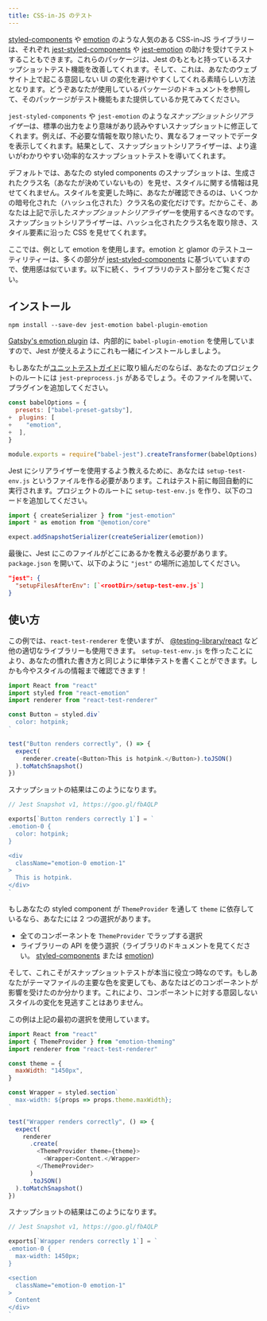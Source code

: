 ```yaml
---
title: CSS-in-JS のテスト
---
```


[styled-components](https://github.com/styled-components/styled-components) や [emotion](https://github.com/emotion-js/emotion) のような人気のある CSS-in-JS ライブラリーは、それぞれ [jest-styled-components](https://github.com/styled-components/jest-styled-components) や [jest-emotion](https://github.com/emotion-js/emotion/tree/master/packages/jest-emotion) の助けを受けてテストすることもできます。これらのパッケージは、Jest のもともと持っているスナップショットテスト機能を改善してくれます。そして、これは、あなたのウェブサイト上で起こる意図しない UI の変化を避けやすくしてくれる素晴らしい方法となります。どうぞあなたが使用しているパッケージのドキュメントを参照して、そのパッケージがテスト機能もまた提供しているか見てみてください。

`jest-styled-components` や `jest-emotion` のような*スナップショットシリアライザー*は、標準の出力をより意味があり読みやすいスナップショットに修正してくれます。例えば、不必要な情報を取り除いたり、異なるフォーマットでデータを表示してくれます。結果として、スナップショットシリアライザーは、より違いがわかりやすい効率的なスナップショットテストを導いてくれます。

デフォルトでは、あなたの styled components のスナップショットは、生成されたクラス名（あなたが決めていないもの）を見せ、スタイルに関する情報は見せてくれません。スタイルを変更した時に、あなたが確認できるのは、いくつかの暗号化された（ハッシュ化された）クラス名の変化だけです。だからこそ、あなたは上記で示した*スナップショットシリアライザー*を使用するべきなのです。スナップショットシリアライザーは、ハッシュ化されたクラス名を取り除き、スタイル要素に沿った CSS を見せてくれます。

ここでは、例として emotion を使用します。emotion と glamor のテストユーティリティーは、多くの部分が [jest-styled-components](https://github.com/styled-components/jest-styled-components) に基づいていますので、使用感は似ています。以下に続く、ライブラリのテスト部分をご覧ください。

## インストール

```shell
npm install --save-dev jest-emotion babel-plugin-emotion
```

[Gatsby's emotion plugin](/packages/gatsby-plugin-emotion/) は、内部的に `babel-plugin-emotion` を使用していますので、Jest が使えるようにこれも一緒にインストールしましよう。

もしあなたが[ユニットテストガイド](/docs/unit-testing)に取り組んだのならば、あなたのプロジェクトのルートには `jest-preprocess.js` があるでしょう。そのファイルを開いて、プラグインを追加してください。

```diff:title=jest-preprocess.js
const babelOptions = {
  presets: ["babel-preset-gatsby"],
+  plugins: [
+    "emotion",
+  ],
}

module.exports = require("babel-jest").createTransformer(babelOptions)
```

Jest にシリアライザーを使用するよう教えるために、あなたは `setup-test-env.js` というファイルを作る必要があります。これはテスト前に毎回自動的に実行されます。プロジェクトのルートに `setup-test-env.js` を作り、以下のコードを追加してください。

```js:title=setup-test-env.js
import { createSerializer } from "jest-emotion"
import * as emotion from "@emotion/core"

expect.addSnapshotSerializer(createSerializer(emotion))
```

最後に、Jest にこのファイルがどこにあるかを教える必要があります。 `package.json` を開いて、以下のように `"jest"` の場所に追加してください。

```json:title=package.json
"jest": {
  "setupFilesAfterEnv": [`<rootDir>/setup-test-env.js`]
}
```

## 使い方

この例では、`react-test-renderer` を使いますが、 [@testing-library/react](/docs/testing-react-components) など他の適切なライブラリーも使用できます。 `setup-test-env.js` を作ったことにより、あなたの慣れた書き方と同じように単体テストを書くことができます。しかも今やスタイルの情報まで確認できます！

```js:title=src/components/Button.test.js
import React from "react"
import styled from "react-emotion"
import renderer from "react-test-renderer"

const Button = styled.div`
  color: hotpink;
`

test("Button renders correctly", () => {
  expect(
    renderer.create(<Button>This is hotpink.</Button>).toJSON()
  ).toMatchSnapshot()
})
```

スナップショットの結果はこのようになります。

```js
// Jest Snapshot v1, https://goo.gl/fbAQLP

exports[`Button renders correctly 1`] = `
.emotion-0 {
  color: hotpink;
}

<div
  className="emotion-0 emotion-1"
>
  This is hotpink.
</div>
`
```

もしあなたの styled component が `ThemeProvider` を通して `theme` に依存しているなら、あなたには 2 つの選択があります。

- 全てのコンポーネントを `ThemeProvider` でラップする選択
- ライブラリーの API を使う選択（ライブラリのドキュメントを見てください。 [styled-components](https://github.com/styled-components/jest-styled-components#theming) または [emotion](https://github.com/emotion-js/emotion/tree/master/packages/emotion-theming#createbroadcast-function))

そして、これこそがスナップショットテストが本当に役立つ時なのです。もしあなたがテーマファイルの主要な色を変更しても、あなたはどのコンポーネントが影響を受けたのか分かります。これにより、コンポーネントに対する意図しないスタイルの変化を見逃すことはありません。

この例は上記の最初の選択を使用しています。

```js:title=src/components/Wrapper.test.js
import React from "react"
import { ThemeProvider } from "emotion-theming"
import renderer from "react-test-renderer"

const theme = {
  maxWidth: "1450px",
}

const Wrapper = styled.section`
  max-width: ${props => props.theme.maxWidth};
`

test("Wrapper renders correctly", () => {
  expect(
    renderer
      .create(
        <ThemeProvider theme={theme}>
          <Wrapper>Content.</Wrapper>
        </ThemeProvider>
      )
      .toJSON()
  ).toMatchSnapshot()
})
```

スナップショットの結果はこのようになります。

```js
// Jest Snapshot v1, https://goo.gl/fbAQLP

exports[`Wrapper renders correctly 1`] = `
.emotion-0 {
  max-width: 1450px;
}

<section
  className="emotion-0 emotion-1"
>
  Content
</div>
`
```
